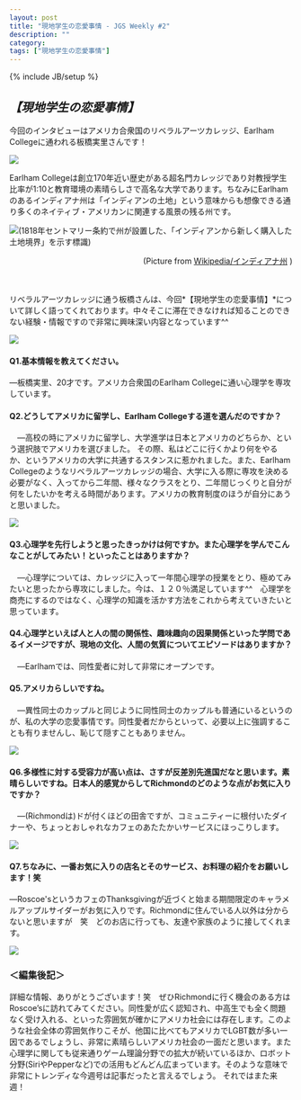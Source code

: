 ```yaml
---
layout: post
title: "現地学生の恋愛事情 - JGS Weekly #2"
description: ""
category: 
tags: ["現地学生の恋愛事情"]
---
```

{% include JB/setup %}

## *【現地学生の恋愛事情】*
今回のインタビューはアメリカ合衆国のリベラルアーツカレッジ、Earlham Collegeに通われる板橋実里さんです！
![]({{site_url}}/assets/uploads/2/itabashi.jpg)Earlham Collegeは創立170年近い歴史がある超名門カレッジであり対教授学生比率が1:10と教育環境の素晴らしさで高名な大学であります。ちなみにEarlhamのあるインディアナ州は「インディアンの土地」という意味からも想像できる通り多くのネイティブ・アメリカンに関連する風景の残る州です。![(1818年セントマリー条約で州が設置した、「インディアンから新しく購入した土地境界」を示す標識)]({{site_url}}/assets/uploads/2/road_sign.png)

<div style="text-align: right;">
(Picture from <a href="http://ja.wikipedia.org/wiki/%E3%82%A4%E3%83%B3%E3%83%87%E3%82%A3%E3%82%A2%E3%83%8A%E5%B7%9E#.E3.82.A4.E3.83.B3.E3.83.87.E3.82.A3.E3.82.A2.E3.83.B3.E9.83.A8.E6.97.8F">Wikipedia/インディアナ州</a> )
</div>


　

リベラルアーツカレッジに通う板橋さんは、今回*【現地学生の恋愛事情】*について詳しく語ってくれております。中々そこに滞在できなければ知ることのできない経験・情報ですので非常に興味深い内容となっています^^
![]({{site_url}}/assets/uploads/2/bench.jpg)#### Q1.基本情報を教えてください。―板橋実里、20才です。アメリカ合衆国のEarlham Collegeに通い心理学を専攻しています。
#### Q2.どうしてアメリカに留学し、Earlham Collegeする道を選んだのですか？　―高校の時にアメリカに留学し、大学進学は日本とアメリカのどちらか、という選択肢でアメリカを選びました。その際、私はどこに行くかより何をやるか、というアメリカの大学に共通するスタンスに惹かれました。また、Earlham Collegeのようなリベラルアーツカレッジの場合、大学に入る際に専攻を決める必要がなく、入ってから二年間、様々なクラスをとり、二年間じっくりと自分が何をしたいかを考える時間があります。アメリカの教育制度のほうが自分にあうと思いました。

![]({{site_url}}/assets/uploads/2/school.jpg)
#### Q3.心理学を先行しようと思ったきっかけは何ですか。また心理学を学んでこんなことがしてみたい！といったことはありますか？　―心理学については、カレッジに入って一年間心理学の授業をとり、極めてみたいと思ったから専攻にしました。今は、１２０％満足しています^^　心理学を商売にするのではなく、心理学の知識を活かす方法をこれから考えていきたいと思っています。#### Q4.心理学といえば人と人の間の関係性、趣味趣向の因果関係といった学問であるイメージですが、現地の文化、人間の気質についてエピソードはありますか？　―Earlhamでは、同性愛者に対して非常にオープンです。#### Q5.アメリカらしいですね。　―異性同士のカップルと同じように同性同士のカップルも普通にいるというのが、私の大学の恋愛事情です。同性愛者だからといって、必要以上に強調することも有りませんし、恥じて隠すこともありません。![]({{site_url}}/assets/uploads/2/bigtree.jpg)#### Q6.多様性に対する受容力が高い点は、さすが反差別先進国だなと思います。素晴らしいですね。日本人的感覚からしてRichmondのどのような点がお気に入りですか？　―(Richmondは)ドが付くほどの田舎ですが、コミュニティーに根付いたダイナーや、ちょっとおしゃれなカフェのあたたかいサービスにほっこりします。
![]({{site_url}}/assets/uploads/2/street.jpg)#### Q7.ちなみに、一番お気に入りの店名とそのサービス、お料理の紹介をお願いします！笑―Roscoe'sというカフェのThanksgivingが近づくと始まる期間限定のキャラメルアップルサイダーがお気に入りです。Richmondに住んでいる人以外は分からないと思いますが　笑　どのお店に行っても、友達や家族のように接してくれます。![]({{site_url}}/assets/uploads/2/cafe.jpg)### ＜編集後記＞
詳細な情報、ありがとうございます！笑　ぜひRichmondに行く機会のある方はRoscoe’sに訪れてみてください。同性愛が広く認知され、中高生でも全く問題なく受け入れる、といった雰囲気が確かにアメリカ社会には存在します。このような社会全体の雰囲気作りこそが、他国に比べてもアメリカでLGBT数が多い一因であるでしょうし、非常に素晴らしいアメリカ社会の一面だと思います。また心理学に関しても従来通りゲーム理論分野での拡大が続いているほか、ロボット分野(SiriやPepperなど)での活用もどんどん広まっています。そのような意味で非常にトレンディな今週号は記事だったと言えるでしょう。それではまた来週！